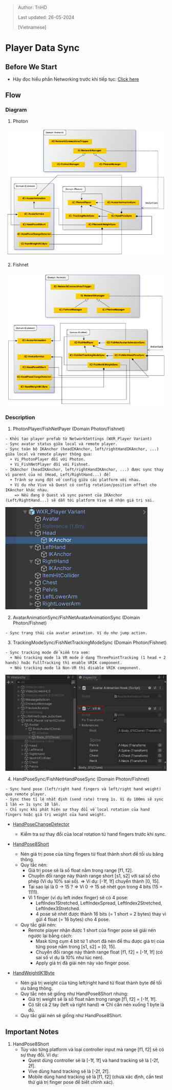 > Author: TriHD
> 
> Last updated: 26-05-2024
> 
> [Vietnamese]
# Player Data Sync

## Before We Start
- Hãy đọc hiểu phần Networking trước khi tiếp tục: [Click here](./Networking.md)

## Flow
### Diagram
1. Photon
   
![0-HandPoseSync_Photon_Diagram](../../Images/Networking/HandPoseSync/0-HandPoseSync_Photon_Diagram.png)

2. Fishnet
   
![0-HandPoseSync_Fishnet_Diagram](../../Images/Networking/HandPoseSync/0-HandPoseSync_Fishnet_Diagram.png)
   
### Description
1. PhotonPlayer/FishNetPayer (Domain Photon/Fishnet)
````
- Khởi tạo player prefab từ NetworkSettings (WXR_Player Variant)
- Sync avatar status giữa local và remote player.
- Sync toàn bộ IKAnchor (headIKAnchor, left/rightHandIKAnchor, ...) giữa local và remote player thông qua:
  + Vi_PhotonPlayer đối với Photon.
  + Vi_FishNetPlayer đối với Fishnet.
- IKAnchor (headIKAnchor, left/rightHandIKAnchor, ...) được sync thay vì parent của nó (Head, Left/RightHand...) để:
  + Tránh sự xung đột về config giữa các platform với nhau.
  + Ví dụ như Vive và Quest có config rotation/position offset cho IKAnchor khác nhau.
    => Nếu đang ở Quest và sync parent của IKAnchor (Left/RightHand...) sẽ dẫn tới platform Vive sẽ nhận giá trị sai.
````
![2-Description_1_PhotonPlayer](../../Images/Networking/HandPoseSync/2-Description_1_PhotonPlayer.png)

2. AvatarAnimationSync/FishNetAvatarAnimationSync (Domain Photon/Fishnet)
````
- Sync trạng thái của avatar animation. Ví dụ như jump action.
````

3. TrackingModeSync/FishNetTrackingModeSync (Domain Photon/Fishnet)
````
- Sync tracking mode để kiểm tra xem:
  + Nếu tracking mode là VR mode ở dạng ThreePointTracking (1 head + 2 hands) hoặc FullTracking thì enable VRIK component.
  + Nếu tracking mode là Non-VR thì disable VRIK component.
````
![2-Description_2_EnableVRIK](../../Images/Networking/HandPoseSync/2-Description_2_EnableVRIK.png)

4. HandPoseSync/FishNetHandPoseSync (Domain Photon/Fishnet)
````
- Sync hand pose (left/right hand fingers và left/right hand weight) qua remote player.
- Sync theo tỉ lệ nhất định (send rate) trong 1s. Ví dụ 100ms sẽ sync 1 lần => 1s sync 10 lần.
- Chỉ sync khi phát hiện sự thay đổi về local rotation của hand fingers hoặc giá trị weight của hand weight.
````
   - <ins>HandPoseChangeDetector</ins>
       - Kiểm tra sự thay đổi của local rotation từ hand fingers trước khi sync.
         
   - <ins>HandPose8Short</ins>
       - Nén giá trị pose của từng fingers từ float thành short để tối ưu băng thông.
       - Quy tắc nén:
         + Giá trị pose sẽ là số float nằm trong range [f1, f2].
         + Chuyển đổi range này thành range short [s1, s2] với sai số cho phép (Ví dụ 10% sai số).
           => Ví dụ: [-1f, 1f] chuyển thành [0, 15].
         + Tại sao lại là 0 -> 15 ?
           => Vì 0 -> 15 sẽ nhét gọn trong 4 bits (15 = 1111).
         + Vì 1 finger (ví dụ left index finger) sẽ có 4 pose:
           - LeftIndex1Stretched, LeftIndexSpread, LeftIndex2Stretched, LeftIndex3Stretched.
           - 4 pose sẽ nhét được thành 16 bits (= 1 short = 2 bytes) thay vì gửi 4 float (= 16 bytes) cho 4 pose.
       - Quy tắc giải nén:
         + Remote player nhận được 1 short của finger pose sẽ giải nén ngược lại bằng cách:
           - Mask từng cụm 4 bit từ 1 short đã nén để thu được giá trị của từng pose nằm trong [s1, s2] = [0, 15].
           - Chuyển đổi range này thành range float [f1, f2] = [-1f, 1f] (có sai số ví dụ là 10% như lúc nén).
           - Apply giá trị đã giải nén này vào finger pose.
           
   - <ins>HandWeightIK1Byte</ins>
       - Nén giá trị weight của từng left/right hand từ float thành byte để tối ưu băng thông.
       - Quy tắc nén sẽ giống như HandPose8Short nhưng:
         + Giá trị weight sẽ là số float nằm trong range [f1, f2] = [-1f, 1f].
         + Có tất cả 2 tay (left và right hand) => Chỉ cần nén xuống 1 byte là đủ.
       - Quy tắc giải nén sẽ giống như HandPose8Short.
         
## Important Notes
1. HandPose8Short
   - Tùy vào từng platform và loại controller input mà range [f1, f2] sẽ có sự thay đổi. Ví dụ:
       + Quest dùng controller sẽ là [-1f, 1f] và hand tracking sẽ là [-2f, 2f].
       + Vive dùng hand tracking sẽ là [-2f, 2f].
       + Mobile dùng hand tracking sẽ là [f1, f2] (chưa xác định, cần test thử giá trị finger pose để biết chính xác).
